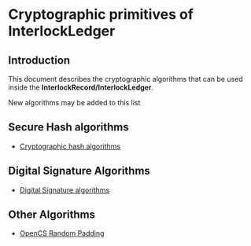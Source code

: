# Cryptographic primitives of InterlockLedger

## Introduction

This document describes the cryptographic algorithms that can 
be used inside the **InterlockRecord/InterlockLedger**.

New algorithms may be added to this list

## Secure Hash algorithms

* [Cryptographic hash algorithms](hash.md)

## Digital Signature Algorithms

* [Digital Signature algorithms](dsign.md)

## Other Algorithms

* [OpenCS Random Padding](ocs-random-padding.md)
